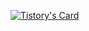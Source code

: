 [![Tistory's Card](https://github-readme-tistory-card.vercel.app/api?name=devwriter&postId=10)](https://devwriter.tistory.com/10)
